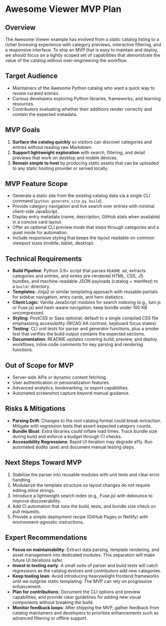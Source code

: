 # Awesome Viewer MVP Plan

## Overview
The Awesome Viewer example has evolved from a static catalog listing to a richer browsing experience with category previews, interactive filtering, and a responsive interface. To ship an MVP that is easy to maintain and deploy, we should focus on a tightly scoped set of capabilities that demonstrate the value of the catalog without over-engineering the workflow.

## Target Audience
- Maintainers of the Awesome Python catalog who want a quick way to review curated entries.
- Curious developers exploring Python libraries, frameworks, and learning resources.
- Contributors evaluating whether their additions render correctly and contain the expected metadata.

## MVP Goals
1. **Surface the catalog quickly** so visitors can discover categories and entries without reading raw Markdown.
2. **Support lightweight exploration** with search, filtering, and detail previews that work on desktop and mobile devices.
3. **Remain simple to host** by producing static assets that can be uploaded to any static hosting provider or served locally.

## MVP Feature Scope
- Generate a static site from the existing catalog data via a single CLI command (`python generate_site.py build`).
- Provide category navigation and live search over entries with minimal client-side JavaScript.
- Display entry metadata (name, description, GitHub stats when available) in a concise card layout.
- Offer an optional CLI preview mode that steps through categories and a quiet mode for automation.
- Include responsive styling that keeps the layout readable on common viewport sizes (mobile, tablet, desktop).

## Technical Requirements
- **Build Pipeline**: Python 3.9+ script that parses `README.md`, extracts categories and entries, and writes pre-rendered HTML, CSS, JS bundles, and machine-readable JSON payloads (catalog + manifest) to a `build/` directory.
- **Templates**: Jinja2 or similar templating approach with reusable partials for sidebar navigation, entry cards, and hero statistics.
- **Client Logic**: Vanilla JavaScript modules for search indexing (e.g., lunr.js or Fuse.js) and hash-aware navigation; keep bundle under 100 KB uncompressed.
- **Styling**: PostCSS or Sass optional; default to a single compiled CSS file emphasizing accessibility (WCAG AA contrast, keyboard focus states).
- **Testing**: CLI unit tests for parser and generator functions, plus a smoke test that verifies the build output contains the expected sections.
- **Documentation**: README updates covering build, preview, and deploy workflows; inline code comments for key parsing and rendering functions.

## Out of Scope for MVP
- Server-side APIs or dynamic content fetching.
- User authentication or personalization features.
- Advanced analytics, bookmarking, or export capabilities.
- Automated screenshot capture beyond manual guidance.

## Risks & Mitigations
- **Parsing Drift**: Changes to the root catalog format could break extraction. Mitigate with regression tests that assert expected category counts.
- **Bundle Bloat**: Extra libraries could inflate load times. Track bundle size during build and enforce a budget through CI checks.
- **Accessibility Regressions**: Rapid UI iteration may degrade a11y. Run automated audits (axe) and document manual testing steps.

## Next Steps Toward MVP
1. Stabilize the parser into reusable modules with unit tests and clear error handling.
2. Modularize the template structure so layout changes do not require editing inline strings.
3. Introduce a lightweight search index (e.g., Fuse.js) with debounce to improve discoverability.
4. Add CI automation that runs the build, tests, and bundle size check on pull requests.
5. Provide a simple deployment recipe (GitHub Pages or Netlify) with environment-agnostic instructions.

## Expert Recommendations
- **Focus on maintainability**: Extract data parsing, template rendering, and asset management into dedicated modules. This separation will make future UI iterations safer.
- **Invest in testing early**: A small suite of parser and build tests will catch regressions as the catalog evolves and contributors add new categories.
- **Keep tooling lean**: Avoid introducing heavyweight frontend frameworks until we outgrow static templating. The MVP can rely on progressive enhancement.
- **Plan for contributions**: Document the CLI options and preview capabilities, and provide clear guidelines for adding new visual components without breaking the build.
- **Monitor feedback loops**: After shipping the MVP, gather feedback from catalog maintainers and developers to prioritize enhancements such as advanced filtering or offline support.

